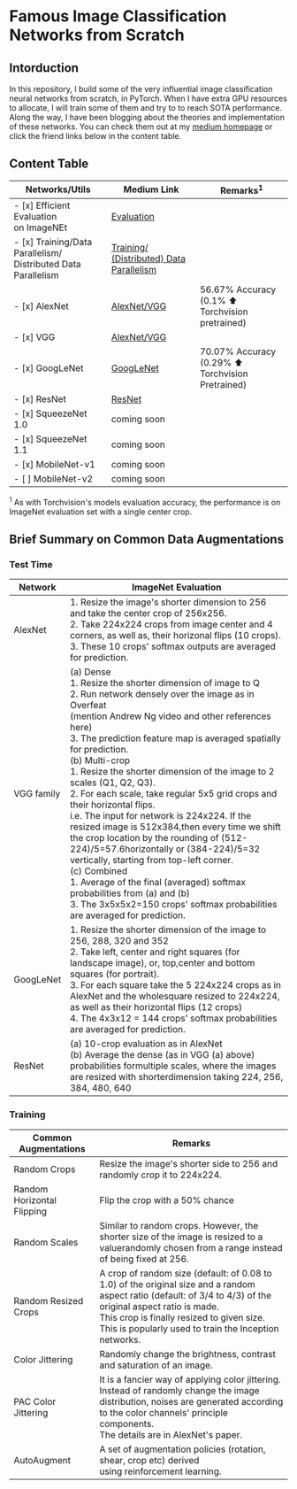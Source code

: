 # Famous Image Classification Networks from Scratch

## Intorduction

In this repository, I build some of the very influential image classification neural networks from scratch, in PyTorch. When I have extra GPU resources to allocate, I will train some of them and try to to reach SOTA performance.<br>
Along the way, I have been blogging about the theories and implementation of these networks. You can check them out at my [medium homepage](wdwe.medium.com) or click the friend links below in the content table.

## Content Table
Networks/Utils | Medium Link | Remarks<sup>1</sup>
---|---|---
- [x] Efficient Evaluation <br>on ImageNEt | [Evaluation](https://medium.com/swlh/scratch-to-sota-build-famous-classification-nets-1-evaluation-dacfe6b29085?source=friends_link&sk=52e45a4c1f5bcdc185792d931d4ea101) |
- [x] Training/Data Parallelism/<br>Distributed Data Parallelism| [Training/<br>(Distributed) Data Parallelism](https://medium.com/swlh/scratch-to-sota-build-famous-classification-nets-3-train-distributed-data-parallelism-1d0527f15df4?source=friends_link&sk=348ff0ec1d5dc21347a7908124231159) |
- [x] AlexNet | [AlexNet/VGG](https://medium.com/swlh/scratch-to-sota-build-famous-classification-nets-2-alexnet-vgg-50a4f55f7f56?source=friends_link&sk=deb432d00bd77b4e3b723b0ee81c6d0a)| 56.67% Accuracy <br> (0.1% :arrow_up: Torchvision pretrained)
- [x] VGG |  [AlexNet/VGG](https://medium.com/swlh/scratch-to-sota-build-famous-classification-nets-2-alexnet-vgg-50a4f55f7f56?source=friends_link&sk=deb432d00bd77b4e3b723b0ee81c6d0a)|
- [x] GoogLeNet | [GoogLeNet](https://medium.com/swlh/scratch-to-sota-build-famous-classification-nets-4-googlenet-47b70899a6ce?source=friends_link&sk=1015b3a1d40cf2d6e967695ca13a9a2a)| 70.07% Accuracy <br> (0.29% :arrow_up: Torchvision Pretrained)
- [x] ResNet | [ResNet](https://wdwe.medium.com/scratch-to-sota-build-famous-classification-nets-5-resnet-dab4f8444a43?source=friends_link&sk=5ab5957c18b7685eb2501dab4e58d684)|
- [x] SqueezeNet 1.0 | coming soon |
- [x] SqueezeNet 1.1 | coming soon |
- [x] MobileNet-v1 | coming soon|
- [ ] MobileNet-v2 | coming soon |

<sup>1</sup> As with Torchvision's models evaluation accuracy, the performance is on ImageNet evaluation set with a single center crop.

## Brief Summary on Common Data Augmentations
### Test Time

| Network    | ImageNet Evaluation                                                                                                                                                                                                                                                                                                                                                                                                                                                                                                                                                                                                                                                                                                                                                                                                                       |
|------------|-------------------------------------------------------------------------------------------------------------------------------------------------------------------------------------------------------------------------------------------------------------------------------------------------------------------------------------------------------------------------------------------------------------------------------------------------------------------------------------------------------------------------------------------------------------------------------------------------------------------------------------------------------------------------------------------------------------------------------------------------------------------------------------------------------------------------------------------|
| AlexNet    | 1. Resize the image's shorter dimension to 256 and take the center crop of 256x256.<br>2. Take 224x224 crops from image center and 4 corners, as well as, their horizonal flips (10 crops).                    <br>3. These 10 crops' softmax outputs are averaged for prediction.                                                                                                                                                                                                                                                                                                                                                                                                                                                                                                                                                                                                                |
| VGG family | (a) Dense<br>1. Resize the shorter dimension of image to Q<br>2. Run network densely over the image as in Overfeat<br>(mention Andrew Ng video and other references here)<br>3. The prediction feature map is averaged spatially for prediction.<br>(b) Multi-crop<br>1. Resize the shorter dimension of the image to 2 scales (Q1, Q2, Q3).<br>2. For each scale, take regular 5x5 grid crops and their horizontal flips.<br>i.e. The input for network is 224x224. If the resized image is 512x384,then every time we shift the crop location by the rounding of (512-224)/5=57.6horizontally or (384-224)/5=32 vertically, starting from top-left corner.<br>(c) Combined<br>1. Average of the final (averaged) softmax probabilities from (a) and (b)<br>3. The 3x5x5x2=150 crops' softmax probabilities are averaged for prediction. |
| GoogLeNet  | 1. Resize the shorter dimension of the image to 256, 288, 320 and 352<br>2. Take left, center and right squares (for landscape image), or, top,center and bottom squares (for portrait).<br>3. For each square take the 5 224x224 crops as in AlexNet and the wholesquare resized to 224x224, as well as their horizontal flips (12 crops)<br>4. The 4x3x12 = 144 crops' softmax probabilities are averaged for prediction.                                                                                                                                                                                                                                                                                                                                                                                                               |
| ResNet     | (a) 10-crop evaluation as in AlexNet<br>(b) Average the dense (as in VGG (a) above) probabilities formultiple scales, where the images are resized with shorterdimension taking 224, 256, 384, 480, 640                                                                                                                                                                                                                                                                                                                                                                                                                                                                                                                                                                                                                                   |



### Training



|   Common Augmentations     |                                          Remarks                                          |
|----------------------------|-------------------------------------------------------------------------------------------|
| Random Crops               | Resize the image's shorter side to 256 and randomly crop it to 224x224.                   |
| Random Horizontal Flipping | Flip the crop with a 50% chance                                                           |
| Random Scales              | Similar to random crops. However, the shorter size of the image is resized to a valuerandomly chosen from a range instead of being fixed at 256.         |
| Random Resized Crops       | A crop of random size (default: of 0.08 to 1.0) of the original size and a random aspect ratio (default: of 3/4 to 4/3) of the original aspect ratio is made.  <br> This crop is finally resized to given size.<br> This is popularly used to train the Inception networks.                                   |
| Color Jittering            | Randomly change the brightness, contrast and saturation of an image.                      |
| PAC Color Jittering        | It is a fancier way of applying color jittering.<br>Instead of randomly change the image distribution, noises are generated according to the color channels' principle components.<br>The details are in AlexNet's paper.                                                       |
| AutoAugment                | A set of augmentation policies (rotation, shear, crop etc) derived <br>using reinforcement learning.                                                             |

